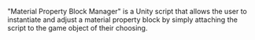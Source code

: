 "Material Property Block Manager" is a Unity script that allows the user to instantiate and adjust a material property block by simply attaching the script to the game object of their choosing.
